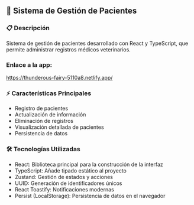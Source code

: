 ## 🏥 Sistema de Gestión de Pacientes

### 📋 Descripción
Sistema de gestión de pacientes desarrollado con React y TypeScript, que permite administrar registros médicos veterinarios.

### Enlace a la app:
https://thunderous-fairy-5110a8.netlify.app/

### ⚡ Características Principales
- Registro de pacientes
- Actualización de información
- Eliminación de registros
- Visualización detallada de pacientes
- Persistencia de datos

### 🛠️ Tecnologías Utilizadas
- React: Biblioteca principal para la construcción de la interfaz
- TypeScript: Añade tipado estático al proyecto
- Zustand: Gestión de estados y acciones
- UUID: Generación de identificadores únicos
- React Toastify: Notificaciones modernas
- Persist (LocalStorage): Persistencia de datos en el navegador


